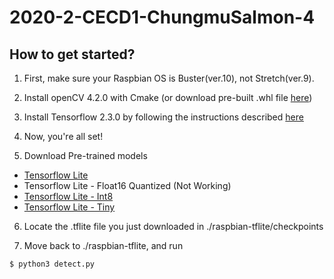 # 2020-2-CECD1-ChungmuSalmon-4

## How to get started?

1. First, make sure your Raspbian OS is Buster(ver.10), not Stretch(ver.9).

2. Install openCV 4.2.0 with Cmake (or download pre-built .whl file [here](https://github.com/dltpdn/opencv-for-rpi/releases))

3. Install Tensorflow 2.3.0 by following the instructions described [here](https://github.com/PINTO0309/Tensorflow-bin/#usage:)

4. Now, you're all set!

5. Download Pre-trained models
  - [Tensorflow Lite](https://drive.google.com/file/d/1-MRPjnDXBgN4OK7xGDdKmTTlnpu2IxTs/view?usp=sharing)
  - Tensorflow Lite - Float16 Quantized (Not Working)
  - [Tensorflow Lite - Int8](https://drive.google.com/file/d/1DeNK-CZMoqvfDhyayFjKbsId7xZH4GcE/view?usp=sharing)
  - [Tensorflow Lite - Tiny](https://drive.google.com/file/d/1Hm17rmmcDgLasHM8xhtv8rFCVL53L5Zu/view?usp=sharing)

6. Locate the .tflite file you just downloaded in ./raspbian-tflite/checkpoints

7. Move back to ./raspbian-tflite, and run
  ```bash
  $ python3 detect.py
  ```
